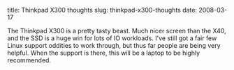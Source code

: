 title: Thinkpad X300 thoughts
slug: thinkpad-x300-thoughts
date: 2008-03-17


The Thinkpad X300 is a pretty tasty beast. Much nicer screen than the X40, and the SSD is a huge win for lots of IO workloads.
I've still got a fair few Linux support oddities to work through, but thus far people are being very helpful.
When the support is there, this will be a laptop to be highly recommended.

